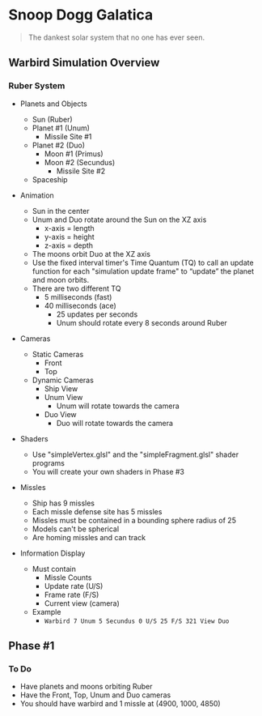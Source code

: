 # Snoop Dogg Galatica
>The dankest solar system that no one has ever seen.

## Warbird Simulation Overview

### Ruber System

* Planets and Objects
    * Sun (Ruber)
    * Planet #1 (Unum)
        * Missile Site #1
    * Planet #2 (Duo)
        * Moon #1 (Primus)
        * Moon #2 (Secundus)
            * Missile Site #2
    * Spaceship

* Animation
    * Sun in the center
    * Unum and Duo rotate around the Sun on the XZ axis
        * x-axis = length
        * y-axis = height
        * z-axis = depth
    * The moons orbit Duo at the XZ axis
    * Use the fixed interval timer's Time Quantum (TQ) to call an update function for each "simulation update frame" to “update” the planet and moon orbits.
    * There are two different TQ
        * 5 milliseconds (fast)
        * 40 milliseconds (ace)
            * 25 updates per seconds
            * Unum should rotate every 8 seconds around Ruber

* Cameras
    * Static Cameras
        * Front
        * Top
    * Dynamic Cameras
        * Ship View
        * Unum View
            * Unum will rotate towards the camera
        * Duo View
            * Duo will rotate towards the camera
        
* Shaders
    * Use "simpleVertex.glsl" and the "simpleFragment.glsl" shader programs
    * You will create your own shaders in Phase #3

* Missles
    * Ship has 9 missles
    * Each missle defense site has 5 missles
    * Missles must be contained in a bounding sphere radius of 25
    * Models can't be spherical
    * Are homing missles and can track

* Information Display
    * Must contain
        * Missle Counts
        * Update rate (U/S)
        * Frame rate (F/S)
        * Current view (camera)
    * Example
        * `Warbird 7 Unum 5 Secundus 0 U/S 25 F/S 321 View Duo`

## Phase #1

### To Do

* Have planets and moons orbiting Ruber
* Have the Front, Top, Unum and Duo cameras
* You should have warbird and 1 missle at (4900, 1000, 4850)
